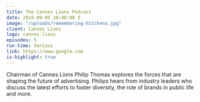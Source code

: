 ```yaml
---
title: The Cannes Lions Podcast
date: 2019-09-05 20:40:00 Z
image: "/uploads/remembering-hitchens.jpg"
client: Cannes Lions
logo: cannes-lions
episodes: 5
run-time: Various
link: https://www.google.com
is-highlight: true
---
```


Chairman of Cannes Lions Philip Thomas explores the forces that are shaping the future of advertising. Philips hears from industry leaders who discuss the latest efforts to foster diversity, the role of brands in public life and more.